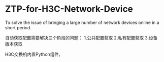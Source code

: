 # ZTP-for-H3C-Network-Device
To solve the issue of bringing a large number of network devices online in a short period.

自动获取配置需要解决三个阶段的问题： 
  1.公共配置获取
  2.私有配置获取
  3.设备版本获取

H3C交换机内置Python组件，
